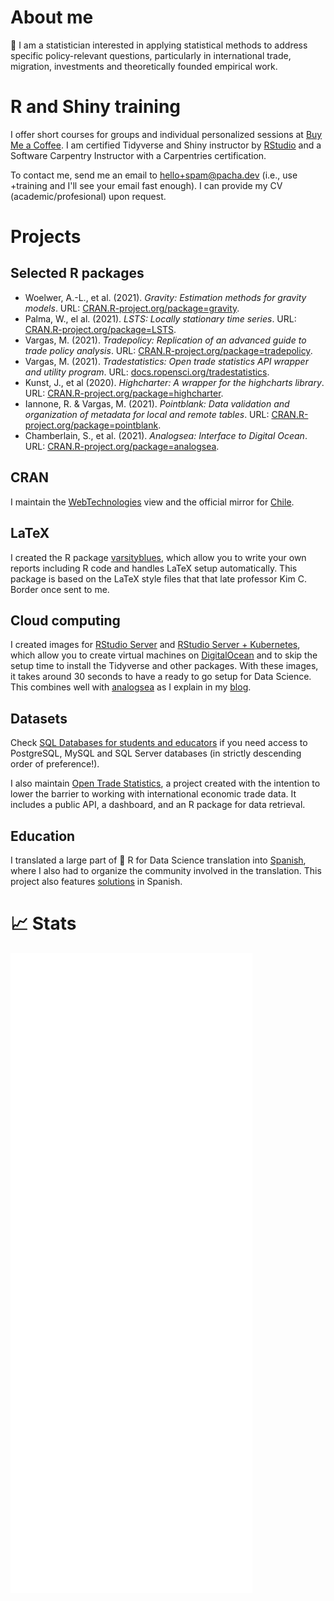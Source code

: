# About me

👋 I am a statistician interested in applying statistical methods to address specific policy-relevant questions, particularly in international trade, migration, investments and theoretically founded empirical work.

# R and Shiny training

I offer short courses for groups and individual personalized sessions at [Buy Me a Coffee](https://www.buymeacoffee.com/pacha/extras). I am certified Tidyverse and Shiny instructor by [RStudio](https://education.rstudio.com/trainers) and a Software Carpentry Instructor with a Carpentries certification.

To contact me, send me an email to hello+spam@pacha.dev (i.e., use +training and I'll see your email fast enough). I can provide my CV (academic/profesional) upon request.

# Projects

## Selected R packages

*   Woelwer, A.-L., et al. (2021). _Gravity: Estimation methods for gravity models_. URL: [CRAN.R-project.org/package=gravity](https://CRAN.R-project.org/package=gravity).
*   Palma, W., el al. (2021). _LSTS: Locally stationary time series_. URL: [CRAN.R-project.org/package=LSTS](https://CRAN.R-project.org/package=LSTS).
*   Vargas, M. (2021). _Tradepolicy: Replication of an advanced guide to trade policy analysis_. URL: [CRAN.R-project.org/package=tradepolicy](https://CRAN.R-project.org/package=tradepolicy).
*   Vargas, M. (2021). _Tradestatistics: Open trade statistics API wrapper and utility program_. URL: [docs.ropensci.org/tradestatistics](https://docs.ropensci.org/tradestatistics).
*   Kunst, J., et al (2020). _Highcharter: A wrapper for the highcharts library_. URL: [CRAN.R-project.org/package=highcharter](https://CRAN.R-project.org/package=highcharter).
*   Iannone, R. & Vargas, M. (2021). _Pointblank: Data validation and organization of metadata for local and remote tables_. URL: [CRAN.R-project.org/package=pointblank](https://CRAN.R-project.org/package=pointblank).
*   Chamberlain, S., et al. (2021). _Analogsea: Interface to Digital Ocean_. URL: [CRAN.R-project.org/package=analogsea](https://CRAN.R-project.org/package=analogsea).

## CRAN

I maintain the [WebTechnologies](https://cran.r-project.org/web/views/WebTechnologies.html) view and the official mirror for [Chile](https://cran.dcc.uchile.cl).

## LaTeX

I created the R package [varsityblues](https://github.com/pachadotdev/varsityblues), which allow you to write your own reports including R code and handles LaTeX setup automatically. This package is based on the LaTeX style files that that late professor Kim C. Border once sent to me.

## Cloud computing

I created images for [RStudio Server](https://marketplace.digitalocean.com/apps/rstudio) and [RStudio Server + Kubernetes](https://marketplace.digitalocean.com/apps/rstudio-kubernetes), which allow you to create virtual machines on [DigitalOcean](https://m.do.co/c/1d5a471e5f54) and to skip the setup time to install the Tidyverse and other packages. With these images, it takes around 30 seconds to have a ready to go setup for Data Science. This combines well with [analogsea](https://CRAN.R-project.org/package=analogsea) as I explain in my [blog](https://pacha.dev/blog/2021/07/17/analogsea-using-arrow-s3-and-digitalocean-for-efficient-model-fitting-in-rstudio/).

## Datasets

Check [SQL Databases for students and educators](https://databases.pacha.dev/) if you need access to PostgreSQL, MySQL and SQL Server databases (in strictly descending order of preference!).

I also maintain [Open Trade Statistics](https://tradestatistics.io), a project created with the intention to lower the barrier to working with international economic trade data. It includes a public API, a dashboard, and an R package for data retrieval.

## Education

I translated a large part of 📖 R for Data Science translation into [Spanish](https://es.r4ds.hadley.nz/), where I also had to organize the community involved in the translation. This project also features [solutions](https://r4ds-soluciones.netlify.app) in Spanish.

# 📈 Stats 

![Metrics](https://github.com/pachadotdev/pachadotdev/raw/main/github-metrics.svg)
